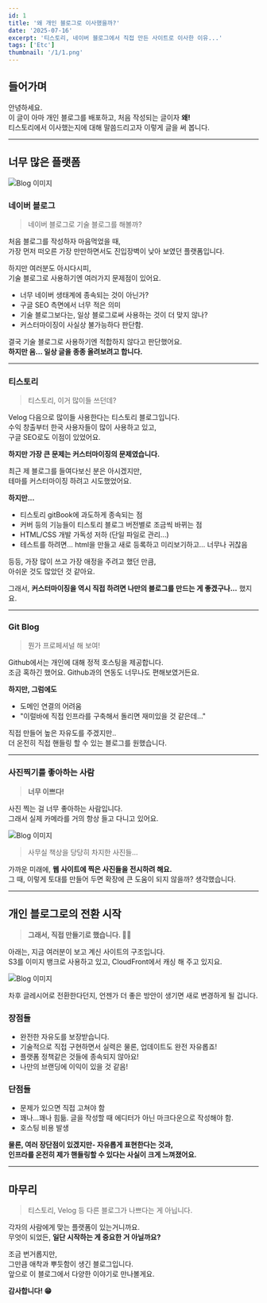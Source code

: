 ```yaml
---
id: 1
title: '왜 개인 블로그로 이사했을까?'
date: '2025-07-16'
excerpt: '티스토리, 네이버 블로그에서 직접 만든 사이트로 이사한 이유...'
tags: ['Etc']
thumbnail: '/1/1.png'
---
```


## 들어가며
안녕하세요.  
이 글이 아마 개인 블로그를 배포하고, 처음 작성되는 글이자 **왜!**  
티스토리에서 이사했는지에 대해 말씀드리고자 이렇게 글을 써 봅니다.  

---
## 너무 많은 플랫폼

![Blog 이미지](/1/2.png)

### 네이버 블로그

> 네이버 블로그로 기술 블로그를 해볼까?

처음 블로그를 작성하자 마음먹었을 때,  
가장 먼저 떠오른 가장 만만하면서도 진입장벽이 낮아 보였던 플랫폼입니다.

하지만 여러분도 아시다시피,  
기술 블로그로 사용하기엔 여러가지 문제점이 있어요.
- 너무 네이버 생태계에 종속되는 것이 아닌가?
- 구글 SEO 측면에서 너무 적은 의미
- 기술 블로그보다는, 일상 블로그로써 사용하는 것이 더 맞지 않나?
- 커스터마이징이 사실상 불가능하다 판단함.

결국 기술 블로그로 사용하기엔 적합하지 않다고 판단했어요.  
**하지만 음... 일상 글을 종종 올려보려고 합니다.**

---

### 티스토리

> 티스토리, 이거 많이들 쓰던데?

Velog 다음으로 많이들 사용한다는 티스토리 블로그입니다.  
수익 창출부터 한국 사용자들이 많이 사용하고 있고,  
구글 SEO로도 이점이 있었어요.

**하지만 가장 큰 문제는 커스터마이징의 문제였습니다.**

최근 제 블로그를 들여다보신 분은 아시겠지만,  
테마를 커스터마이징 하려고 시도했었어요.

**하지만...**
- 티스토리 gitBook에 과도하게 종속되는 점
- 커버 등의 기능들이 티스토리 블로그 버전별로 조금씩 바뀌는 점
- HTML/CSS 개발 가독성 저하 (단일 파일로 관리...)
- 테스트를 하려면... html을 만들고 새로 등록하고 미리보기하고... 너무나 귀찮음

등등, 가장 많이 쓰고 가장 애정을 주려고 했던 만큼,  
아쉬운 것도 많았던 것 같아요.

그래서, **커스터마이징을 역시 직접 하려면 나만의 블로그를 만드는 게 좋겠구나...** 했지요.

---

### Git Blog

> 뭔가 프로페셔널 해 보여!

Github에서는 개인에 대해 정적 호스팅을 제공합니다.  
조금 혹하긴 했어요. Github과의 연동도 너무나도 편해보였거든요.  

**하지만, 그럼에도**
- 도메인 연결의 어려움
- "이럴바에 직접 인프라를 구축해서 돌리면 재미있을 것 같은데..."  

직접 만들어 높은 자유도를 주겠지만..  
더 온전히 직접 핸들링 할 수 있는 블로그를 원했습니다.  

---

### 사진찍기를 좋아하는 사람

> **너무 이쁘다!**

사진 찍는 걸 너무 좋아하는 사람입니다.  
그래서 실제 카메라를 거의 항상 들고 다니고 있어요.  

![Blog 이미지](/1/4.jpg)
> 사무실 책상을 당당히 차지한 사진들...

가까운 미래에, **웹 사이트에 찍은 사진들을 전시하려 해요.**  
그 때, 이렇게 토대를 만들어 두면 확장에 큰 도움이 되지 않을까? 생각했습니다.  

---

## 개인 블로그로의 전환 시작

> **그래서, 직접 만들기로 했습니다. 👍🏻**

아래는, 지금 여러분이 보고 계신 사이트의 구조입니다.  
S3를 이미지 뱅크로 사용하고 있고, CloudFront에서 캐싱 해 주고 있지요.  

![Blog 이미지](/1/3.png)

차후 글레시어로 전환한다던지, 언젠가 더 좋은 방안이 생기면 새로 변경하게 될 겁니다.  

### 장점들
- 완전한 자유도를 보장받습니다.
- 기술적으로 직접 구현하면서 실력은 물론, 업데이트도 완전 자유롭죠!
- 플랫폼 정책같은 것들에 종속되지 않아요!
- 나만의 브랜딩에 이익이 있을 것 같음!

### 단점들
- 문제가 있으면 직접 고쳐야 함
- 꽤나...꽤나 힘듦. 글을 작성할 때 에디터가 아닌 마크다운으로 작성해야 함.
- 호스팅 비용 발생

**물론, 여러 장단점이 있겠지만- 자유롭게 표현한다는 것과,  
인프라를 온전히 제가 핸들링할 수 있다는 사실이 크게 느껴졌어요.**

---

## 마무리

>티스토리, Velog 등 다른 블로그가 나쁘다는 게 아닙니다.

각자의 사람에게 맞는 플랫폼이 있는거니까요.  
무엇이 되었든, **일단 시작하는 게 중요한 거 아닐까요?**  

조금 번거롭지만,  
그만큼 애착과 뿌듯함이 생긴 블로그입니다.  
앞으로 이 블로그에서 다양한 이야기로 만나볼게요.  

**감사합니다! 😁**